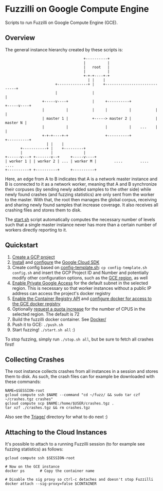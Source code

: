 # Fuzzilli on Google Compute Engine

Scripts to run Fuzzilli on Google Compute Engine (GCE).

## Overview

The general instance hierarchy created by these scripts is:

                                        +----------+
                                        |          |
                                        |   root   |
                                        |          |
                                        +-+-+----+-+
                                          | |    |
                           +--------------+ |    +-----------------------------+
                           |                |                                  |
                     +-----v----+           |     +----------+           +-----v----+
                     |          |           |     |          |           |          |
                     | master 1 |           +-----> master 2 |           | master N |
                     |          |                 |          |    ...    |          |
                     +-+-+----+-+                 +----------+           +----------+
                       | |    |
           +-----------+ |    +---------+
           |             |              |
    +------v---+ +-------v--+     +-----v----+
    | worker 1 | | worker 2 | ... | worker M |        ....        ....        ....
    +----------+ +----------+     +----------+

Here, an edge from A to B indicates that A is a network master instance and B is connected to it as a network worker, meaning that A and B synchronize their corpuses (by sending newly added samples to the other side) while newly found crashes (and fuzzing statistics) are only sent from the worker to the master. With that, the root then manages the global corpus, receiving and sharing newly found samples that increase coverage. It also receives all crashing files and stores them to disk.

The [start.sh](./start.sh) script automatically computes the necessary number of levels such that a single master instance never has more than a certain number of workers directly reporting to it.

## Quickstart

1. [Create a GCP project](https://cloud.google.com/resource-manager/docs/creating-managing-projects)
2. [Install](https://cloud.google.com/sdk/install) and [configure](https://cloud.google.com/sdk/docs/initializing) the [Google Cloud SDK](https://cloud.google.com/sdk)
3. Create config based on [config-template.sh](./config-template.sh): `cp config-template.sh config.sh` and insert the GCP Project ID and Number and potentially modify other configuration options, such as the [GCE region](https://cloud.google.com/compute/docs/regions-zones), as well
4. [Enable Private Google Access](https://cloud.google.com/vpc/docs/configure-private-google-access#enabling-pga) for the default subnet in the selected region. This is necessary so that worker instances without a public IP address can access the project's docker registry
5. [Enable the Container Registry API](https://cloud.google.com/container-registry/docs/quickstart) and [configure docker for access to the GCE docker registry](https://cloud.google.com/container-registry/docs/quickstart#add_the_image_to)
6. Optionally [request a quota increase](https://cloud.google.com/compute/quotas) for the number of CPUS in the selected region. The default is 72
7. Build the fuzzilli docker container. See [Docker/](../Docker)
8. Push it to GCE: `./push.sh`
9. Start fuzzing! `./start.sh all` :)

To stop fuzzing, simply run `./stop.sh all`, but be sure to fetch all crashes first!

## Collecting Crashes

The root instance collects crashes from all instances in a session and stores them to disk. As such, the crash files can for example be downloaded with these commands:

    NAME=$SESSION-root
    gcloud compute ssh $NAME --command "cd ~/fuzz/ && sudo tar czf ~/crashes.tgz crashes"
    gcloud compute scp $NAME:/home/$USER/crashes.tgz .
    tar xzf ./crashes.tgz && rm crashes.tgz

Also see the [Triage/](../Triage) directory for what to do next :)

## Attaching to the Cloud Instances

It's possible to attach to a running Fuzzilli session (to for example see fuzzing statistics) as follows:

    gcloud compute ssh $SESSION-root

    # Now on the GCE instance
    docker ps       # Copy the container name

    # Disable the sig proxy so ctrl-c detaches and doesn't stop Fuzzilli
    docker attach --sig-proxy=false $CONTAINER
